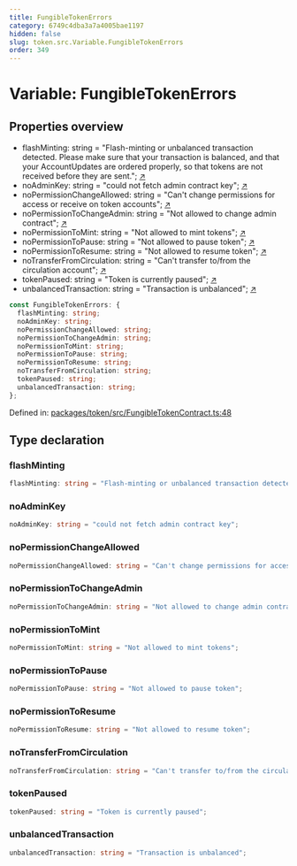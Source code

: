```yaml
---
title: FungibleTokenErrors
category: 6749c4dba3a7a4005bae1197
hidden: false
slug: token.src.Variable.FungibleTokenErrors
order: 349
---
```


# Variable: FungibleTokenErrors

## Properties overview

- flashMinting:  string = "Flash-minting or unbalanced transaction detected. Please make sure that your transaction is balanced, and that your AccountUpdates are ordered properly, so that tokens are not received before they are sent."; [↗](#flashminting)
- noAdminKey:  string = "could not fetch admin contract key"; [↗](#noadminkey)
- noPermissionChangeAllowed:  string = "Can't change permissions for access or receive on token accounts"; [↗](#nopermissionchangeallowed)
- noPermissionToChangeAdmin:  string = "Not allowed to change admin contract"; [↗](#nopermissiontochangeadmin)
- noPermissionToMint:  string = "Not allowed to mint tokens"; [↗](#nopermissiontomint)
- noPermissionToPause:  string = "Not allowed to pause token"; [↗](#nopermissiontopause)
- noPermissionToResume:  string = "Not allowed to resume token"; [↗](#nopermissiontoresume)
- noTransferFromCirculation:  string = "Can't transfer to/from the circulation account"; [↗](#notransferfromcirculation)
- tokenPaused:  string = "Token is currently paused"; [↗](#tokenpaused)
- unbalancedTransaction:  string = "Transaction is unbalanced"; [↗](#unbalancedtransaction)

```ts
const FungibleTokenErrors: {
  flashMinting: string;
  noAdminKey: string;
  noPermissionChangeAllowed: string;
  noPermissionToChangeAdmin: string;
  noPermissionToMint: string;
  noPermissionToPause: string;
  noPermissionToResume: string;
  noTransferFromCirculation: string;
  tokenPaused: string;
  unbalancedTransaction: string;
};
```

Defined in: [packages/token/src/FungibleTokenContract.ts:48](https://github.com/zkcloudworker/minatokens-lib/blob/main/packages/token/src/FungibleTokenContract.ts#L48)

## Type declaration

### flashMinting

```ts
flashMinting: string = "Flash-minting or unbalanced transaction detected. Please make sure that your transaction is balanced, and that your AccountUpdates are ordered properly, so that tokens are not received before they are sent.";
```

### noAdminKey

```ts
noAdminKey: string = "could not fetch admin contract key";
```

### noPermissionChangeAllowed

```ts
noPermissionChangeAllowed: string = "Can't change permissions for access or receive on token accounts";
```

### noPermissionToChangeAdmin

```ts
noPermissionToChangeAdmin: string = "Not allowed to change admin contract";
```

### noPermissionToMint

```ts
noPermissionToMint: string = "Not allowed to mint tokens";
```

### noPermissionToPause

```ts
noPermissionToPause: string = "Not allowed to pause token";
```

### noPermissionToResume

```ts
noPermissionToResume: string = "Not allowed to resume token";
```

### noTransferFromCirculation

```ts
noTransferFromCirculation: string = "Can't transfer to/from the circulation account";
```

### tokenPaused

```ts
tokenPaused: string = "Token is currently paused";
```

### unbalancedTransaction

```ts
unbalancedTransaction: string = "Transaction is unbalanced";
```
